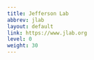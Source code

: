 ```yaml
---
title: Jefferson Lab
abbrev: jlab
layout: default
link: https://www.jlab.org
level: 0
weight: 30
---
```

